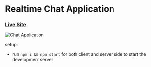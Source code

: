 # Realtime Chat Application

### [Live Site](https://realtime-chat-application.netlify.com)


![Chat Application](https://i.ytimg.com/vi/ZwFA3YMfkoc/maxresdefault.jpg)


setup:
- run ```npm i && npm start``` for both client and server side to start the development server
